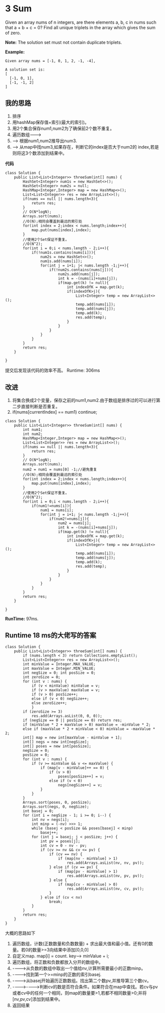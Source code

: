 # 3 Sum
Given an array nums of n integers, are there elements a, b, c in nums such that a + b + c = 0? Find all unique triplets in the array which gives the sum of zero.

**Note:**
The solution set must not contain duplicate triplets.

**Example:**
```
Given array nums = [-1, 0, 1, 2, -1, -4],

A solution set is:
[
  [-1, 0, 1],
  [-1, -1, 2]
]
```
## 我的思路
1. 排序
2. 用hashMap保存值+索引(最大的索引)。
3. 用2个集合保存num1,num2为了确保前2个数不重复。
4. 遍历数组--->
5. --> 根据num1,num2推导出num3.
6. --> 从map中找num3,如果存在，判断它的index是否大于num2的 index,若是则将这3个数添加到结果中。

**代码**
```
class Solution {
    public List<List<Integer>> threeSum(int[] nums) {
        HashSet<Integer> num1s = new HashSet<>();
        HashSet<Integer> num2s = null;
        HashMap<Integer,Integer> map = new HashMap<>();
        List<List<Integer>> res = new ArrayList<>();
        if(nums == null || nums.length<3){
            return res;
        }
        // O(N*logN);
        Arrays.sort(nums);
        //O(N);相同会覆盖到最远的索引处
        for(int index = 2;index < nums.length;index++){
            map.put(nums[index],index);
        }
        //使用2个Set保证不重复。
        //O(N^2);
        for(int i = 0;i < nums.length - 2;i++){
            if(!num1s.contains(nums[i])){
                num2s = new HashSet<>();
                num1s.add(nums[i]);
                for(int j = i+1; j< nums.length -1;j++){
                    if(!num2s.contains(nums[j])){
                        num2s.add(nums[j]);
                        int k = -(nums[i]+nums[j]);
                        if(map.get(k) != null){
                            int indexOfK = map.get(k);
                            if(indexOfK>j){
                                List<Integer> temp = new ArrayList<>();
                                temp.add(nums[i]);
                                temp.add(nums[j]);
                                temp.add(k);
                                res.add(temp);   
                            }
                        }
                    }                    
                }                                        
            }
        }
        return res;
    }
   
}
```
提交后发现该代码的效率不高。
Runtime: 306ms<br>

## 改进
1. 将集合换成2个变量，保存之前的num1,num2.由于数组是排序过的可以进行第二步直接判断是否重复。
2. if(nums[currentIndex] == num1) continue;
```
class Solution {
    public List<List<Integer>> threeSum(int[] nums) {
        int num1;
        int num2;
        HashMap<Integer,Integer> map = new HashMap<>();
        List<List<Integer>> res = new ArrayList<>();
        if(nums == null || nums.length<3){
            return res;
        }
        // O(N*logN);
        Arrays.sort(nums);
        num2 = num1 = nums[0] -1;//避免重复
        //O(N);相同会覆盖到最远的索引处
        for(int index = 2;index < nums.length;index++){
            map.put(nums[index],index);
        }
        //使用2个Set保证不重复。
        //O(N^2);
        for(int i = 0;i < nums.length - 2;i++){
            if(num1!=nums[i]){
                num1 = nums[i];
                for(int j = i+1; j< nums.length -1;j++){
                    if(num2!=nums[j]){
                        num2 = nums[j];
                        int k = -(nums[i]+nums[j]);
                        if(map.get(k) != null){
                            int indexOfK = map.get(k);
                            if(indexOfK>j){
                                List<Integer> temp = new ArrayList<>();
                                temp.add(nums[i]);
                                temp.add(nums[j]);
                                temp.add(k);
                                res.add(temp);   
                            }
                        }
                    }                    
                }                                        
            }
        }
        return res;
    }
   
}
```

**RunTime:** 97ms.

## Runtime 18 ms的大佬写的答案
```
class Solution { 
	public List<List<Integer>> threeSum(int[] nums) { 
		if (nums.length < 3) return Collections.emptyList(); 
		List<List<Integer>> res = new ArrayList<>(); 
		int minValue = Integer.MAX_VALUE; 
		int maxValue = Integer.MIN_VALUE; 
		int negSize = 0; int posSize = 0; 
		int zeroSize = 0; 
		for (int v : nums) { 
			if (v < minValue) minValue = v; 
			if (v > maxValue) maxValue = v; 
			if (v > 0) posSize++; 
			else if (v < 0) negSize++; 
			else zeroSize++; 
			}
		if (zeroSize >= 3) 
			res.add(Arrays.asList(0, 0, 0)); 
		if (negSize == 0 || posSize == 0) return res; 
		if (minValue * 2 + maxValue > 0) maxValue = -minValue * 2; 
		else if (maxValue * 2 + minValue < 0) minValue = -maxValue * 2;
        int[] map = new int[maxValue - minValue + 1];
        int[] negs = new int[negSize];
        int[] poses = new int[posSize];
        negSize = 0;
        posSize = 0;
        for (int v : nums) {
            if (v >= minValue && v <= maxValue) {
                if (map[v - minValue]++ == 0) {
                    if (v > 0)
                        poses[posSize++] = v;
                    else if (v < 0)
                        negs[negSize++] = v;
                }
            }
        }
        Arrays.sort(poses, 0, posSize);
        Arrays.sort(negs, 0, negSize);
        int basej = 0;
        for (int i = negSize - 1; i >= 0; i--) {
            int nv = negs[i];
            int minp = (-nv) >>> 1;
            while (basej < posSize && poses[basej] < minp)
                basej++;
            for (int j = basej; j < posSize; j++) {
                int pv = poses[j];
                int cv = 0 - nv - pv;
                if (cv >= nv && cv <= pv) {
                    if (cv == nv) {
                        if (map[nv - minValue] > 1)
                            res.add(Arrays.asList(nv, nv, pv));
                    } else if (cv == pv) {
                        if (map[pv - minValue] > 1)
                            res.add(Arrays.asList(nv, pv, pv));
                    } else {
                        if (map[cv - minValue] > 0)
                            res.add(Arrays.asList(nv, cv, pv));
                    }
                } else if (cv < nv)
                    break;
            }
        }
        return res;   
	}
}
```
大概的思路如下
1. 遍历数组，计数(正数数量和负数数量) + 求出最大值和最小值。还有0的数量。若0的数量>=3向结果中添加[0,0,0]
2. 自定义map. map[i]  = count. key--> minValue + i;
3. 遍历数组，将正数和负数都放入分开的数组中。
4. ---->从负数的数组中取出一个值给nv,计算所需要最小的正数minp。
5. ---->找到第一个>=minp的正数的索引basej.
6. ---->从basej开始遍历正数数组。找出第二个数pv,并推导第三个数cv。
7. ---->---->判断cv的数是否符合条件。如果符合在map中查找。若cv与pv或者cv中的任何一个相同，则map的数量要>1,若都不相同数量>0;并将[nv,pv,cv]添加到结果中。
8. 返回结果